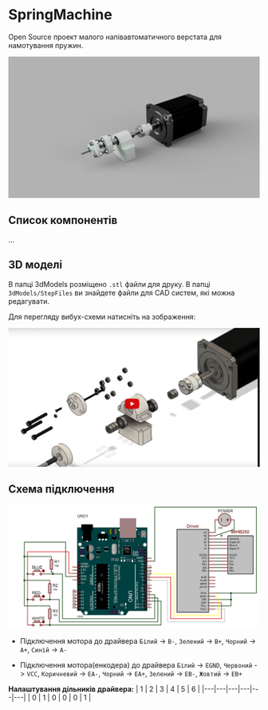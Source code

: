 # SpringMachine 

Open Source проект малого напівавтоматичного верстата для намотування пружин.

![](docs/img/Render.jpg)

## Список компонентів

...

## 3D моделі

В папці 3dModels розміщено `.stl` файли для друку. В папці `3dModels/StepFiles` ви знайдете файли для CAD систем, які можна редагувати. 

Для перегляду вибух-схеми натисніть на зображення:

[![alt text](docs/img/ExpodedVievImg.png)](https://youtu.be/JwPwSRF2pzI)


## Схема підключення

![](docs/img/scheme.jpg)

* Підключення мотора до драйвера `Білий` -> `B-`, `Зелений` -> `B+`, `Чорний` -> `A+`, `Синій` -> `A-`

* Підключення мотора(енкодера) до драйвера `Білий` -> `EGND`, `Червоний` -> `VCC`, `Коричневий` -> `EA-`, `Чорний` -> `EA+`, `Зелений` -> `EB-`, `Жовтий` -> `EB+`

**Налаштування дільників драйвера:**
| 1 | 2 | 3 | 4 | 5 | 6 |
|---|---|---|---|---|---|
| 0 | 1 | 0 | 0 | 0 | 1 |
